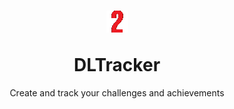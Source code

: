 <h1 align="center">
  <p align="center"><img src="./public/favicon.png"/></p>
  DLTracker
</h1>

<p align="center">Create and track your challenges and achievements</>

